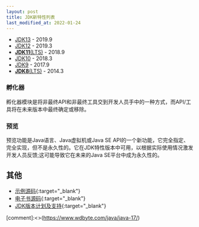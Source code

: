 ```yaml
---
layout: post
title: JDK新特性列表
last_modified_at: 2022-01-24
---
```


- [JDK13](_chapters/jdk13/index.md) - 2019.9
- [JDK12](_chapters/jdk12/index.md) - 2019.3
- [**JDK11**(LTS)](_chapters/jdk11/index.md) - 2018.9
- [JDK10](_chapters/jdk10/index.md) - 2018.3
- [JDK9](_chapters/jdk9/index.md) - 2017.9
- [**JDK8**(LTS)](_chapters/jdk8/index.md) - 2014.3

### 孵化器
孵化器模块是将非最终API和非最终工具交到开发人员手中的一种方式，而API/工具将在未来版本中最终确定或移除。

### 预览
预览功能是Java语言、Java虚拟机或Java SE API的一个新功能，它完全指定、完全实现，但不是永久性的。它在JDK特性版本中可用，以根据实际使用情况激发开发人员反馈;这可能导致它在未来的Java SE平台中成为永久性的。

## 其他
- [示例源码](https://github.com/PasseRR/jdk-features){:target="_blank"}
- [电子书源码](https://github.com/PasseRR/jdk-features/tree/main/docs){:target="_blank"}
- [JDK版本计划及支持](https://www.oracle.com/java/technologies/java-se-support-roadmap.html){:target="_blank"}

[comment]:<>(https://www.wdbyte.com/java/java-17/)
